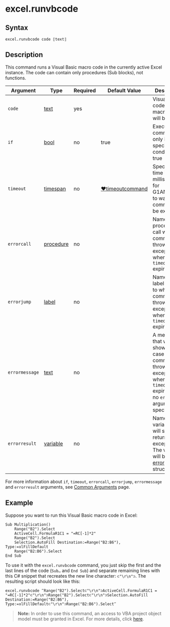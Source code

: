 # excel.runvbcode

## Syntax

```G1ANT
excel.runvbcode code ⟦text⟧
```

## Description

This command runs a Visual Basic macro code in the currently active Excel instance. The code can contain only procedures (Sub blocks), not functions.

| Argument       | Type                                                         | Required | Default Value                                                | Description                                                  |
| -------------- | ------------------------------------------------------------ | -------- | ------------------------------------------------------------ | ------------------------------------------------------------ |
| `code`         | [text](https://manual.g1ant.com/link/G1ANT.Language/G1ANT.Language/Structures/TextStructure.md) | yes      |                                                              | Visual Basic code of a macro that will be run                |
| `if`           | [bool](https://manual.g1ant.com/link/G1ANT.Language/G1ANT.Language/Structures/BooleanStructure.md) | no       | true                                                         | Executes the command only if a specified condition is true   |
| `timeout`      | [timespan](https://manual.g1ant.com/link/G1ANT.Language/G1ANT.Language/Structures/TimeSpanStructure.md) | no       | [♥timeoutcommand](https://manual.g1ant.com/link/G1ANT.Language/G1ANT.Addon.Core/Variables/TimeoutCommandVariable.md) | Specifies time in milliseconds for G1ANT.Robot to wait for the command to be executed |
| `errorcall`    | [procedure](https://manual.g1ant.com/link/G1ANT.Language/G1ANT.Language/Structures/ProcedureStructure.md) | no       |                                                              | Name of a procedure to call when the command throws an exception or when a given `timeout` expires |
| `errorjump`    | [label](https://manual.g1ant.com/link/G1ANT.Language/G1ANT.Language/Structures/LabelStructure.md) | no       |                                                              | Name of the label to jump to when the command throws an exception or when a given `timeout` expires |
| `errormessage` | [text](https://manual.g1ant.com/link/G1ANT.Language/G1ANT.Language/Structures/TextStructure.md) | no       |                                                              | A message that will be shown in case the command throws an exception or when a given `timeout` expires, and no `errorjump` argument is specified |
| `errorresult`  | [variable](https://manual.g1ant.com/link/G1ANT.Language/G1ANT.Language/Structures/VariableStructure.md) | no       |                                                              | Name of a variable that will store the returned exception. The variable will be of [error](https://manual.g1ant.com/link/G1ANT.Language/G1ANT.Language/Structures/ErrorStructure.md) structure |

For more information about `if`, `timeout`, `errorcall`, `errorjump`, `errormessage` and `errorresult` arguments, see [Common Arguments](https://manual.g1ant.com/link/G1ANT.Manual/appendices/common-arguments.md) page.

## Example

Suppose you want to run this Visual Basic macro code in Excel:

```visual basic
Sub Multiplication()
    Range("B2").Select
    ActiveCell.FormulaR1C1 = "=RC[-1]*2"
    Range("B2").Select
    Selection.AutoFill Destination:=Range("B2:B6"), Type:=xlFillDefault
    Range("B2:B6").Select
End Sub 
```

To use it with the `excel.runvbcode` command, you just skip the first and the last lines of the code (`Sub…` and `End Sub`) and separate remaining lines with this C# snippet that recreates the new line character: `⊂"\r\n"⊃`. The resulting script should look like this:

```G1ANT
excel.runvbcode ‴Range("B2").Select⊂"\r\n"⊃ActiveCell.FormulaR1C1 = "=RC[-1]*2"⊂"\r\n"⊃Range("B2").Select⊂"\r\n"⊃Selection.AutoFill Destination:=Range("B2:B6"), Type:=xlFillDefault⊂"\r\n"⊃Range("B2:B6").Select‴
```

> **Note:** In order to use this command, an access to VBA project object model must be granted in Excel. For more details, click [here](https://www.spreadsheet1.com/trust-access-to-the-vba-project-object-model.html).
